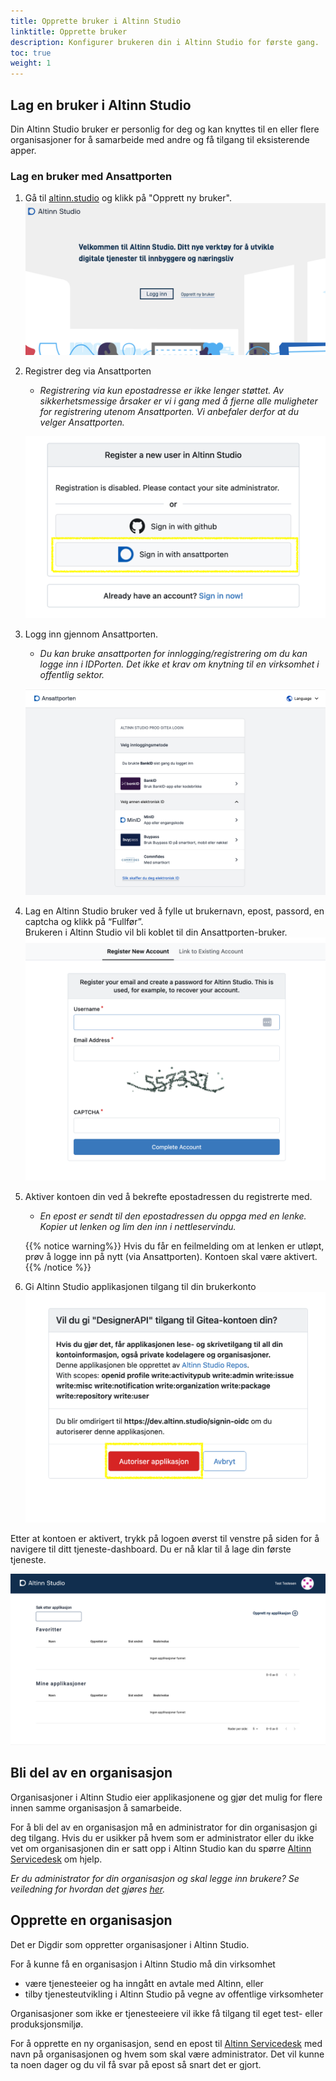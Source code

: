 ```yaml
---
title: Opprette bruker i Altinn Studio
linktitle: Opprette bruker
description: Konfigurer brukeren din i Altinn Studio for første gang.
toc: true
weight: 1
---
```


## Lag en bruker i Altinn Studio

Din Altinn Studio bruker er personlig for deg og kan knyttes til en eller flere organisasjoner for å samarbeide med 
andre og få tilgang til eksisterende apper.

### Lag en bruker med Ansattporten

1. Gå til [altinn.studio](https://altinn.studio) og klikk på "Opprett ny  bruker".
   ![Innlogging](./velkommen.png "Velkommen")

2. Registrer deg via Ansattporten
   - *Registrering via kun epostadresse er ikke lenger støttet. Av sikkerhetsmessige årsaker er vi i gang med å fjerne 
      alle muligheter for registrering utenom Ansattporten. Vi anbefaler derfor at du velger Ansattporten.*
   
   ![Registrer via Ansattporten](./register-user.png "Registrer via Ansattporten")

3. Logg inn gjennom Ansattporten.
   - *Du kan bruke ansattporten for innlogging/registrering om du kan logge inn i IDPorten. Det ikke et krav om knytning
      til en virksomhet i offentlig sektor.*

   ![Ansattporten innlogging](./ansattporten.png "Ansattporten innlogging")


4. Lag en Altinn Studio bruker ved å fylle ut brukernavn, epost, passord, en captcha og klikk på “Fullfør”.  
   Brukeren i Altinn Studio vil bli koblet til din Ansattporten-bruker.
   ![Registrer ditt brukernavn i Altinn Studio](./register-new-gitea-user.png "Registrer ditt brukernavn i Altinn Studio")

5. Aktiver kontoen din ved å bekrefte epostadressen du registrerte med.
   - *En epost er sendt til den epostadressen du oppga med en lenke. Kopier ut lenken og lim den inn i nettleservindu.*

   {{% notice warning%}}
   Hvis du får en feilmelding om at lenken er utløpt, prøv å logge inn på nytt (via Ansattporten). Kontoen skal være aktivert.
   {{% /notice %}}

6. Gi Altinn Studio applikasjonen tilgang til din brukerkonto
   ![Gi Altinn Studio applikasjonen tilgang til din brukerkonto](./authorize-application.png "Gi Altinn Studio applikasjonen tilgang til din brukerkonto")

Etter at kontoen  er aktivert, trykk på logoen øverst til venstre på siden for å navigere til ditt tjeneste-dashboard.
Du er nå klar til å lage din første tjeneste.

![Tjeneste-dashboard ved første innlogging](./empty-dashboard.png?width=500 "Tjeneste-dashboard ved første innlogging")

## Bli del av en organisasjon

Organisasjoner i Altinn Studio eier applikasjonene og gjør det mulig for flere innen samme organisasjon å samarbeide.

For å bli del av en organisasjon må en administrator for din organisasjon gi deg tilgang.
Hvis du er usikker på hvem som er administrator eller du ikke vet om organisasjonen din er satt opp i Altinn Studio
kan du spørre [Altinn Servicedesk](mailto:tjenesteeier@altinn.no) om hjelp.

_Er du administrator for din organisasjon og skal legge inn brukere? Se veiledning for hvordan det gjøres [her](../../guides/administration/access-management/studio/)._

## Opprette en organisasjon

Det er Digdir som oppretter organisasjoner i Altinn Studio.

For å kunne få en organisasjon i Altinn Studio må din virksomhet

- være tjenesteeier og ha inngått en avtale med Altinn, eller
- tilby tjenesteutvikling i Altinn Studio på vegne av offentlige virksomheter

Organisasjoner som ikke er tjenesteeiere vil ikke få tilgang til eget test- eller produksjonsmiljø. 

For å opprette en ny organisasjon, send en epost til [Altinn Servicedesk](mailto:tjenesteeier@altinn.no) med navn på organisasjonen og hvem som skal være administrator.
Det vil kunne ta noen dager og du vil få svar på epost så snart det er gjort.
